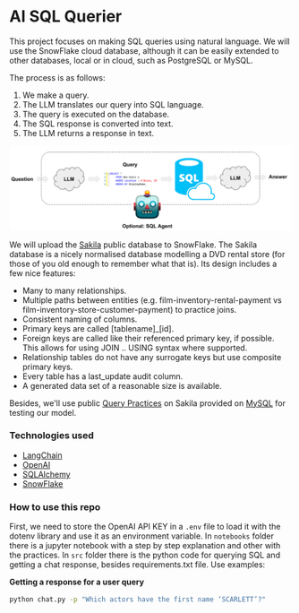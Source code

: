# AI SQL Querier

This project focuses on making SQL queries using natural language. We will use the SnowFlake cloud database, although it can be easily extended to other databases, local or in cloud, such as PostgreSQL or MySQL.

The process is as follows:

1. We make a query.
2. The LLM translates our query into SQL language.
3. The query is executed on the database.
4. The SQL response is converted into text.
5. The LLM returns a response in text.

![sql_agent](images/sql_agent.png)

We will upload the [Sakila](https://github.com/jOOQ/sakila) public database to SnowFlake. The Sakila database is a nicely normalised database modelling a DVD rental store (for those of you old enough to remember what that is). Its design includes a few nice features:

+ Many to many relationships.
+ Multiple paths between entities (e.g. film-inventory-rental-payment vs film-inventory-store-customer-payment) to practice joins.
+ Consistent naming of columns.
+ Primary keys are called [tablename]_[id].
+ Foreign keys are called like their referenced primary key, if possible. This allows for using JOIN .. USING syntax where supported.
+ Relationship tables do not have any surrogate keys but use composite primary keys.
+ Every table has a last_update audit column.
+ A generated data set of a reasonable size is available.



Besides, we'll use public [Query Practices](https://github.com/erzubin/MySQL/blob/master/Practice%20Queries%20on%20Sakila%20DB%20of%20MySQL.txt) on Sakila provided on [MySQL](https://www.mysql.com/) for testing our model.

### Technologies used

+ [LangChain](https://www.langchain.com/)
+ [OpenAI](https://openai.com/)
+ [SQLAlchemy](https://www.sqlalchemy.org/)
+ [SnowFlake](https://www.snowflake.com/es/)


### How to use this repo

First, we need to store the OpenAI API KEY in a `.env` file to load it with the dotenv library and use it as an environment variable. In `notebooks` folder there is a jupyter notebook with a step by step explanation and other with the practices. In `src` folder there is the python code for querying SQL and getting a chat response, besides requirements.txt file. Use examples:


**Getting a response for a user query**
```bash
python chat.py -p "Which actors have the first name ‘SCARLETT’?"
```
